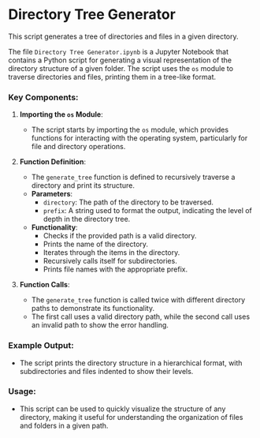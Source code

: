 # Directory Tree Generator
This script generates a tree of directories and files in a given directory.

The file `Directory Tree Generator.ipynb` is a Jupyter Notebook that contains a Python script for generating a visual representation of the directory structure of a given folder. The script uses the `os` module to traverse directories and files, printing them in a tree-like format.

### Key Components:
1. **Importing the `os` Module**:
   - The script starts by importing the `os` module, which provides functions for interacting with the operating system, particularly for file and directory operations.

2. **Function Definition**:
   - The `generate_tree` function is defined to recursively traverse a directory and print its structure.
   - **Parameters**:
     - `directory`: The path of the directory to be traversed.
     - `prefix`: A string used to format the output, indicating the level of depth in the directory tree.
   - **Functionality**:
     - Checks if the provided path is a valid directory.
     - Prints the name of the directory.
     - Iterates through the items in the directory.
     - Recursively calls itself for subdirectories.
     - Prints file names with the appropriate prefix.

3. **Function Calls**:
   - The `generate_tree` function is called twice with different directory paths to demonstrate its functionality.
   - The first call uses a valid directory path, while the second call uses an invalid path to show the error handling.

### Example Output:
- The script prints the directory structure in a hierarchical format, with subdirectories and files indented to show their levels.

### Usage:
- This script can be used to quickly visualize the structure of any directory, making it useful for understanding the organization of files and folders in a given path.